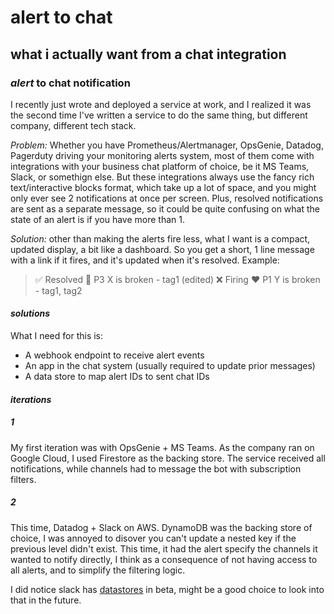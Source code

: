 # alert to chat

## what i actually want from a chat integration

### _alert_ to chat notification

I recently just wrote and deployed a service at work,
and I realized it was the second time I've written a service to do the same thing,
but different company, different tech stack.

_Problem:_ Whether you have Prometheus/Alertmanager, OpsGenie, Datadog, Pagerduty
driving your monitoring alerts system,
most of them come with integrations with your business chat platform of choice,
be it MS Teams, Slack, or somethign else.
But these integrations always use the fancy rich text/interactive blocks format,
which take up a lot of space, and you might only ever see 2 notifications at once per screen.
Plus, resolved notifications are sent as a separate message,
so it could be quite confusing on what the state of an alert is if you have more than 1.

_Solution:_ other than making the alerts fire less,
what I want is a compact, updated display,
a bit like a dashboard.
So you get a short, 1 line message with a link if it fires,
and it's updated when it's resolved.
Example:

> ✅ Resolved 💛 P3 X is broken - tag1 (edited)
> ❌ Firing ❤️ P1 Y is broken - tag1, tag2

#### _solutions_

What I need for this is:

- A webhook endpoint to receive alert events
- An app in the chat system (usually required to update prior messages)
- A data store to map alert IDs to sent chat IDs

#### _iterations_

##### _1_

My first iteration was with OpsGenie + MS Teams.
As the company ran on Google Cloud,
I used Firestore as the backing store.
The service received all notifications,
while channels had to message the bot with subscription filters.

##### _2_

This time, Datadog + Slack on AWS.
DynamoDB was the backing store of choice,
I was annoyed to disover you can't update a nested key if the previous level didn't exist.
This time, it had the alert specify the channels it wanted to notify directly,
I think as a consequence of not having access to all alerts,
and to simplify the filtering logic.

I did notice slack has [datastores] in beta,
might be a good choice to look into that in the future.

[datastores]: https://api.slack.com/future/datastores
